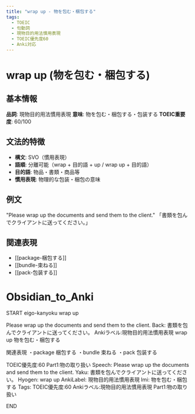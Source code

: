 ```yaml
---
title: "wrap up - 物を包む・梱包する"
tags:
  - TOEIC
  - 句動詞
  - 現物目的用法慣用表現
  - TOEIC優先度60
  - Anki対応
---
```


# wrap up (物を包む・梱包する)

## 基本情報
**品詞**: 現物目的用法慣用表現
**意味**: 物を包む・梱包する・包装する
**TOEIC重要度**: 60/100

## 文法的特徴
- **構文**: SVO（慣用表現）
- **語順**: 分離可能（wrap + 目的語 + up / wrap up + 目的語）
- **目的語**: 物品・書類・商品等
- **慣用表現**: 物理的な包装・梱包の意味

## 例文
"Please wrap up the documents and send them to the client."
「書類を包んでクライアントに送ってください。」

## 関連表現
- [[package-梱包する]]
- [[bundle-束ねる]]
- [[pack-包装する]]

# Obsidian_to_Anki
START
eigo-kanyoku
wrap up

Please wrap up the documents and send them to the client.
Back: 
書類を包んでクライアントに送ってください。
Ankiラベル:現物目的用法慣用表現
wrap up
物を包む・梱包する

関連表現
・package 梱包する
・bundle 束ねる
・pack 包装する

TOEIC優先度:60
Part1:物の取り扱い
Speech: Please wrap up the documents and send them to the client.
Yaku: 書類を包んでクライアントに送ってください。
Hyogen: wrap up
AnkiLabel: 現物目的用法慣用表現
Imi: 物を包む・梱包する
Tags: TOEIC優先度:60 Ankiラベル:現物目的用法慣用表現 Part1:物の取り扱い
<!--ID: 1753084193269-->
END 